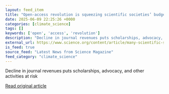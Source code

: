 ```yaml
---
layout: feed_item
title: "Open-access revolution is squeezing scientific societies’ budgets, survey shows"
date: 2025-06-09 22:25:26 +0000
categories: [climate_science]
tags: []
keywords: ['open', 'access', 'revolution']
description: "Decline in journal revenues puts scholarships, advocacy, and other activities at risk"
external_url: https://www.science.org/content/article/many-scientific-societies-are-losing-publishing-revenue
is_feed: true
source_feed: "Latest News from Science Magazine"
feed_category: "climate_science"
---
```


Decline in journal revenues puts scholarships, advocacy, and other activities at risk

[Read original article](https://www.science.org/content/article/many-scientific-societies-are-losing-publishing-revenue)
